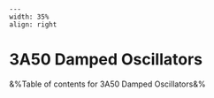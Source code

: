 
```{figure} /figures/busy.png
---
width: 35%
align: right
```
# 3A50 Damped Oscillators

&%Table of contents for 3A50 Damped Oscillators&%